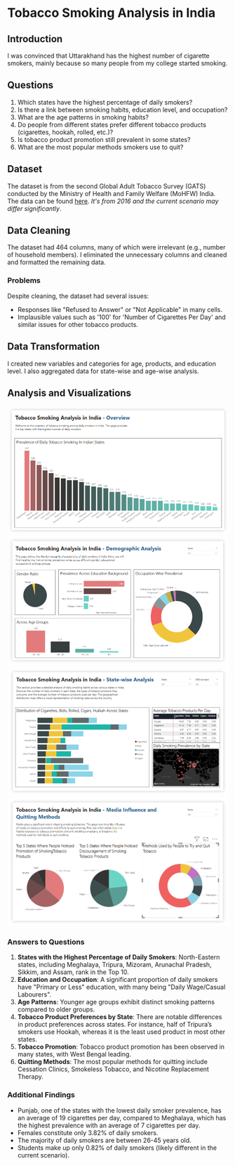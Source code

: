 # Tobacco Smoking Analysis in India

## Introduction
I was convinced that Uttarakhand has the highest number of cigarette smokers, mainly because so many people from my college started smoking.

## Questions
1. Which states have the highest percentage of daily smokers?
2. Is there a link between smoking habits, education level, and occupation?
3. What are the age patterns in smoking habits?
4. Do people from different states prefer different tobacco products (cigarettes, hookah, rolled, etc.)?
5. Is tobacco product promotion still prevalent in some states?
6. What are the most popular methods smokers use to quit?

## Dataset
The dataset is from the second Global Adult Tobacco Survey (GATS) conducted by the Ministry of Health and Family Welfare (MoHFW) India. The data can be found [here](https://extranet.who.int/ncdsmicrodata/index.php/catalog/861). _It's from 2016 and the current scenario may differ significantly_.

## Data Cleaning
The dataset had 464 columns, many of which were irrelevant (e.g., number of household members). I eliminated the unnecessary columns and cleaned and formatted the remaining data.

### Problems
Despite cleaning, the dataset had several issues:
- Responses like "Refused to Answer" or "Not Applicable" in many cells.
- Implausible values such as '100' for 'Number of Cigarettes Per Day' and similar issues for other tobacco products.

## Data Transformation
I created new variables and categories for age, products, and education level. I also aggregated data for state-wise and age-wise analysis.

## Analysis and Visualizations

![Overview](https://github.com/manasviwho/Tobacco-Analysis-in-India/blob/main/Images/Overview.png) 
![Demographic Analysis](https://github.com/manasviwho/Tobacco-Analysis-in-India/blob/main/Images/Demographic%20Analysis.png)
![State-wise Analysis](https://github.com/manasviwho/Tobacco-Analysis-in-India/blob/main/Images/State-wise%20Analysis.png)
![Media Influence and Quitting Methods](https://github.com/manasviwho/Tobacco-Analysis-in-India/blob/main/Images/Media%20Influence%20and%20Quitting%20Methods.png)

### Answers to Questions
1. **States with the Highest Percentage of Daily Smokers**: North-Eastern states, including Meghalaya, Tripura, Mizoram, Arunachal Pradesh, Sikkim, and Assam, rank in the Top 10.
2. **Education and Occupation**: A significant proportion of daily smokers have "Primary or Less" education, with many being "Daily Wage/Casual Labourers".
3. **Age Patterns**: Younger age groups exhibit distinct smoking patterns compared to older groups.
4. **Tobacco Product Preferences by State**: There are notable differences in product preferences across states. For instance, half of Tripura’s smokers use Hookah, whereas it is the least used product in most other states.
5. **Tobacco Promotion**: Tobacco product promotion has been observed in many states, with West Bengal leading.
6. **Quitting Methods**: The most popular methods for quitting include Cessation Clinics, Smokeless Tobacco, and Nicotine Replacement Therapy.

### Additional Findings
- Punjab, one of the states with the lowest daily smoker prevalence, has an average of 19 cigarettes per day, compared to Meghalaya, which has the highest prevalence with an average of 7 cigarettes per day.
- Females constitute only 3.82% of daily smokers.
- The majority of daily smokers are between 26-45 years old.
- Students make up only 0.82% of daily smokers (likely different in the current scenario).
